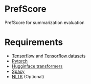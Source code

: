 # PrefScore
PrefScore for summarization evaluation

# Requirements

- [Tensorflow](https://www.tensorflow.org/) and [Tensorflow datasets](https://www.tensorflow.org/datasets/)
- [Pytorch](https://pytorch.org/)
- [Hugginface transformers](https://huggingface.co/docs/transformers/index)
- [Spacy](https://spacy.io/)
- [NLTK](https://www.nltk.org/) (Optional)